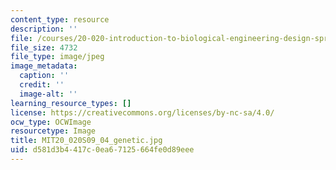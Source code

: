 ```yaml
---
content_type: resource
description: ''
file: /courses/20-020-introduction-to-biological-engineering-design-spring-2009/d581d3b4417c0ea67125664fe0d89eee_MIT20_020S09_04_genetic.jpg
file_size: 4732
file_type: image/jpeg
image_metadata:
  caption: ''
  credit: ''
  image-alt: ''
learning_resource_types: []
license: https://creativecommons.org/licenses/by-nc-sa/4.0/
ocw_type: OCWImage
resourcetype: Image
title: MIT20_020S09_04_genetic.jpg
uid: d581d3b4-417c-0ea6-7125-664fe0d89eee
---
```


